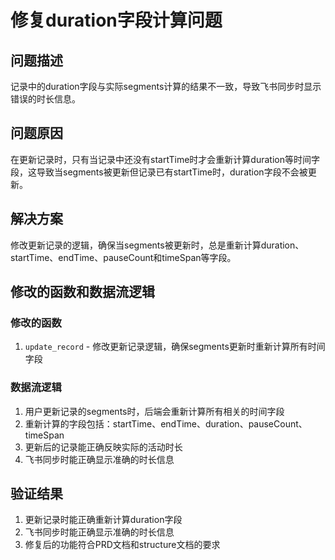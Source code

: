 # 修复duration字段计算问题

## 问题描述
记录中的duration字段与实际segments计算的结果不一致，导致飞书同步时显示错误的时长信息。

## 问题原因
在更新记录时，只有当记录中还没有startTime时才会重新计算duration等时间字段，这导致当segments被更新但记录已有startTime时，duration字段不会被更新。

## 解决方案
修改更新记录的逻辑，确保当segments被更新时，总是重新计算duration、startTime、endTime、pauseCount和timeSpan等字段。

## 修改的函数和数据流逻辑

### 修改的函数
1. `update_record` - 修改更新记录逻辑，确保segments更新时重新计算所有时间字段

### 数据流逻辑
1. 用户更新记录的segments时，后端会重新计算所有相关的时间字段
2. 重新计算的字段包括：startTime、endTime、duration、pauseCount、timeSpan
3. 更新后的记录能正确反映实际的活动时长
4. 飞书同步时能正确显示准确的时长信息

## 验证结果
1. 更新记录时能正确重新计算duration字段
2. 飞书同步时能正确显示准确的时长信息
3. 修复后的功能符合PRD文档和structure文档的要求